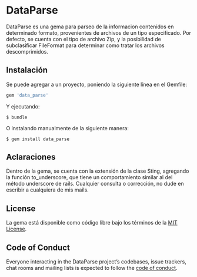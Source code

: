 # DataParse

DataParse es una gema para parseo de la informacion contenidos en determinado formato, provenientes de archivos de un tipo especificado.
Por defecto, se cuenta con el tipo de archivo Zip, y la posibilidad de subclasificar FileFormat para determinar como tratar los archivos descomprimidos.

## Instalación

Se puede agregar a un proyecto, poniendo la siguiente línea en el Gemfile:

```ruby
gem 'data_parse'
```

Y ejecutando:

    $ bundle

O instalando manualmente de la siguiente manera:

    $ gem install data_parse


## Aclaraciones

Dentro de la gema, se cuenta con la extensión de la clase Sting, agregando la función to_underscore, que tiene un comportamiento similar al del método underscore de rails.
Cualquier consulta o corrección, no dude en escribir a cualquiera de mis mails.

## License

La gema está disponible como código libre bajo los términos de la [MIT License](http://opensource.org/licenses/MIT).

## Code of Conduct

Everyone interacting in the DataParse project’s codebases, issue trackers, chat rooms and mailing lists is expected to follow the [code of conduct](https://github.com/[USERNAME]/data_parse/blob/master/CODE_OF_CONDUCT.md).
